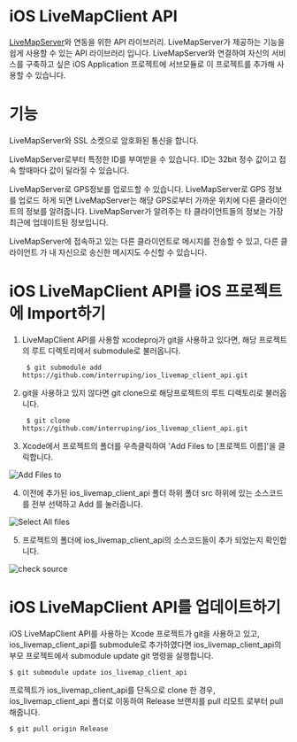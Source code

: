 
iOS LiveMapClient API
=======

[LiveMapServer](https://github.com/interruping/livemap-server)와 연동을 위한 API 라이브러리.
LiveMapServer가 제공하는 기능을 쉽게 사용할 수 있는 API 라이브러리 입니다.
LiveMapServer와 연결하여 자신의 서비스를 구축하고 싶은 iOS Application 프로젝트에 서브모듈로
이 프로젝트를 추가해 사용할 수 있습니다.

기능
========

LiveMapServer와 SSL 소켓으로 암호화된 통신을 합니다.

LiveMapServer로부터 특정한 ID를 부여받을 수 있습니다. ID는 32bit 정수 값이고
접속 할때마다 값이 달라질 수 있습니다.

LiveMapServer로 GPS정보를 업로드할 수 있습니다. LiveMapServer로 GPS 정보를 업로드
하게 되면 LiveMapServer는 해당 GPS로부터 가까운 위치에 다른 클라이언트의 정보를 알려줍니다.
LiveMapServer가 알려주는 타 클라이언트들의 정보는 가장 최근에 업데이트된 정보입니다.

LiveMapServer에 접속하고 있는 다른 클라이언트로 메시지를 전송할 수 있고, 다른 클라이언트
가 내 자신으로 송신한 메시지도 수신할 수 있습니다.


iOS LiveMapClient API를 iOS 프로젝트에 Import하기
=======

1. LiveMapClient API를 사용할 xcodeproj가 git을 사용하고 있다면, 해당
프로젝트의 루트 디렉토리에서 submodule로 불러옵니다.

        $ git submodule add https://github.com/interruping/ios_livemap_client_api.git

2. git을 사용하고 있지 않다면 git clone으로 해당프로젝트의 루트 디렉토리로 불러옵니다.

        $ git clone https://github.com/interruping/ios_livemap_client_api.git

3. Xcode에서 프로젝트의 폴더를 우측클릭하여 'Add Files to [프로젝트 이름]'을 클릭합니다.

![Add Files to](https://user-images.githubusercontent.com/29074678/31337096-bc9917ae-ad34-11e7-836d-7d2343588bbd.png)

4. 이전에 추가된 ios_livemap_client_api 폴더 하위 폴더 src 하위에 있는 소스코드를 전부 선택하고 Add 를 눌러줍니다.

![Select All files](https://user-images.githubusercontent.com/29074678/31337237-5e12cb98-ad35-11e7-9ea9-b32fea3ad997.png)

5. 프로젝트의 폴더에 ios_livemap_client_api의 소스코드들이 추가 되었는지 확인합니다.

![check source](https://user-images.githubusercontent.com/29074678/31337309-b34df51a-ad35-11e7-98c3-a70dc6b2e819.png)


iOS LiveMapClient API를 업데이트하기
=======

iOS LiveMapClient API를 사용하는 Xcode 프로젝트가 git을 사용하고 있고, ios_livemap_client_api를 submodule로 추가하였다면
ios_livemap_client_api의 부모 프로젝트에서 submodule update git 명령을 실행합니다.

    $ git submodule update ios_livemap_client_api
    
프로젝트가 ios_livemap_client_api를 단독으로 clone 한 경우, ios_livemap_client_api 폴더로 이동하여 Release 브랜치를 pull 리모트
로부터 pull해줍니다.

    $ git pull origin Release




